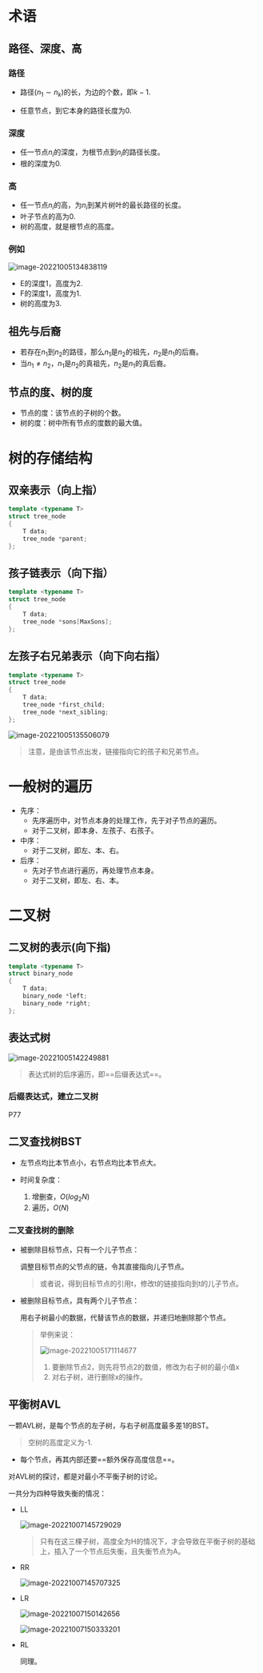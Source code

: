 # 术语

## 路径、深度、高

### 路径

- 路径($n_1 \sim n_k$)的长，为边的个数，即$k-1$.

- 任意节点，到它本身的路径长度为0.



### 深度

- 任一节点$n_i$的深度，为根节点到$n_i$的路径长度。
- 根的深度为0.



### 高

- 任一节点$n_i$的高，为$n_i$到某片树叶的最长路径的长度。
- 叶子节点的高为0.
- 树的高度，就是根节点的高度。



### 例如

![image-20221005134838119](%E6%A0%91.assets/image-20221005134838119.png)

- E的深度1，高度为2.
- F的深度1，高度为1.
- 树的高度为3.





## 祖先与后裔

- 若存在$n_1$到$n_2$的路径，那么$n_1$是$n_2$的祖先，$n_2$是$n_1$的后裔。
- 当$n_1\neq n_2$，$n_1$是$n_2$的真祖先，$n_2$是$n_1$的真后裔。



## 节点的度、树的度

- 节点的度：该节点的子树的个数。
- 树的度：树中所有节点的度数的最大值。



# 树的存储结构

## 双亲表示（向上指）

```cpp
template <typename T>
struct tree_node
{
    T data;
    tree_node *parent;
};
```



## 孩子链表示（向下指）

```cpp
template <typename T>
struct tree_node
{
    T data;
    tree_node *sons[MaxSons];
};
```



## 左孩子右兄弟表示（向下向右指）

```cpp
template <typename T>
struct tree_node
{
    T data;
    tree_node *first_child;
    tree_node *next_sibling;
};
```

![image-20221005135506079](%E6%A0%91.assets/image-20221005135506079.png)

> 注意，是由该节点出发，链接指向它的孩子和兄弟节点。





# 一般树的遍历

- 先序：
  - 先序遍历中，对节点本身的处理工作，先于对子节点的遍历。
  - 对于二叉树，即本身、左孩子、右孩子。
- 中序：
  - 对于二叉树，即左、本、右。
- 后序：
  - 先对子节点进行遍历，再处理节点本身。
  - 对于二叉树，即左、右、本。



# 二叉树

## 二叉树的表示(向下指)

```cpp
template <typename T>
struct binary_node
{
    T data;
    binary_node *left;
    binary_node *right;
};
```



## 表达式树

![image-20221005142249881](%E6%A0%91.assets/image-20221005142249881.png)

> 表达式树的后序遍历，即==后缀表达式==。



### 后缀表达式，建立二叉树

P77



## 二叉查找树BST

- 左节点均比本节点小，右节点均比本节点大。

- 时间复杂度：
  1. 增删查，$O(log_2N)$
  2. 遍历，$O(N)$



### 二叉查找树的删除

- 被删除目标节点，只有一个儿子节点：

  调整目标节点的父节点的链，令其直接指向儿子节点。

  > 或者说，得到目标节点的引用t，修改t的链接指向到t的儿子节点。

- 被删除目标节点，具有两个儿子节点：

  用右子树最小的数据，代替该节点的数据，并递归地删除那个节点。

  > 举例来说：
  >
  > ![image-20221005171114677](%E6%A0%91.assets/image-20221005171114677.png)
  >
  > 1. 要删除节点2，则先将节点2的数值，修改为右子树的最小值x
  > 2. 对右子树，进行删除x的操作。



## 平衡树AVL

一颗AVL树，是每个节点的左子树，与右子树高度最多差1的BST。

> 空树的高度定义为-1.



- 每个节点，再其内部还要==额外保存高度信息==。



对AVL树的探讨，都是对最小不平衡子树的讨论。

一共分为四种导致失衡的情况：

- LL

  ![image-20221007145729029](%E6%A0%91.assets/image-20221007145729029.png)

  > 只有在这三棵子树，高度全为H的情况下，才会导致在平衡子树的基础上，插入了一个节点后失衡，且失衡节点为A。

- RR

  ![image-20221007145707325](%E6%A0%91.assets/image-20221007145707325-1665125828132-1.png)

- LR

  ![image-20221007150142656](%E6%A0%91.assets/image-20221007150142656.png)

  ![image-20221007150333201](%E6%A0%91.assets/image-20221007150333201.png)

- RL

  同理。



